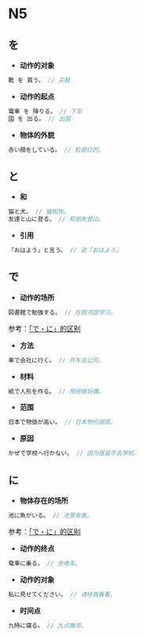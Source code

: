 # N5

## を

- **动作的对象**

```js
靴 を 買う。 // 买鞋
```

- **动作的起点**

```js
電車 を 降りる。 // 下车
国 を 出る。 // 出国
```

- **物体的外貌**

```js
赤い顔をしている。 // 脸是红的。
```

## と

- **和**

```js
猫と犬。 // 猫和狗。
友達と山に登る。 // 和朋友登山。
```

- **引用**

```js
「おはよう」と言う。 // 说「おはよう」
```

## で

- **动作的场所**

```js
図書館で勉強する。 // 在图书馆学习。
```

参考：[「で・に」的区别](./diff#でに)

- **方法**

```js
車で会社に行く。 // 开车去公司。
```

- **材料**

```js
紙で人形を作る。 // 用纸做玩偶。
```

- **范围**

```js
日本で物価が高い。 // 日本物价很高。
```

- **原因**

```js
かぜで学校へ行かない。 // 因为感冒不去学校。
```

## に

- **物体存在的场所**

```js
池に魚がいる。 // 池里有鱼。
```

参考：[「で・に」的区别](./diff#でに)

- **动作的终点**

```js
電車に乗る。 // 坐电车。
```

- **动作的对象**

```js
私に見せてください。 // 请给我看看。
```

- **时间点**

```js
九時に寝る。 // 九点睡觉。
```
